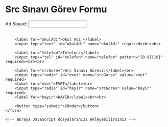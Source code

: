 <!DOCTYPE html>
<html lang="tr">
<head>
    <meta charset="UTF-8">
    <meta name="viewport" content="width=device-width, initial-scale=1.0">
    <title>Src Sınavı Görev Formu</title>
    <!-- Buraya CSS dosyalarınızı ekleyebilirsiniz -->
</head>
<body>
    <h1>Src Sınavı Görev Formu</h1>
    <form id="srcForm">
        <label for="adSoyad">Ad Soyad:</label>
        <input type="text" id="adSoyad" name="adSoyad" required><br><br>
        
        <label for="okulAdi">Okul Adı:</label>
        <input type="text" id="okulAdi" name="okulAdi" required><br><br>
        
        <label for="telefon">Telefon:</label>
        <input type="tel" id="telefon" name="telefon" pattern="[0-9]{10}" required><br><br>
        
        <label for="srcGorev">Src Sınavı Görevi:</label><br>
        <input type="radio" id="evet" name="srcGorev" value="evet" required>
        <label for="evet">EVET</label><br>
        <input type="radio" id="hayir" name="srcGorev" value="hayir" required>
        <label for="hayir">HAYIR</label><br><br>
        
        <button type="submit">Gönder</button>
    </form>

    <!-- Buraya JavaScript dosyalarınızı ekleyebilirsiniz -->
</body>
</html>

